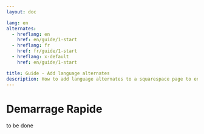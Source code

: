 ```yaml
---
layout: doc

lang: en
alternates:
  - hreflang: en
    href: en/guide/1-start
  - hreflang: fr
    href: fr/guide/1-start
  - hreflang: x-default
    href: en/guide/1-start

title: Guide - Add language alternates
description: How to add language alternates to a squarespace page to enable multilingual navigation
---
```


# Demarrage Rapide


to be done



